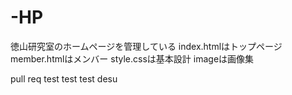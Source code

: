 # -HP
徳山研究室のホームページを管理している
index.htmlはトップページ
member.htmlはメンバー
style.cssは基本設計
imageは画像集


pull req test test test desu
